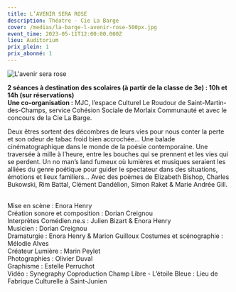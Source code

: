 ```yaml
---
title: L’AVENIR SERA ROSE
description: Théatre - Cie La Barge
cover: /medias/la-barge-l-avenir-rose-500px.jpg
event_time: 2023-05-11T12:00:00.000Z
lieu: Auditorium
prix_plein: 1
prix_abonné: 1
---
```

![L'avenir sera rose](/medias/la-barge-l-avenir-rose-500px.jpg)

**2 séances à destination des scolaires (à partir de la classe de 3e) : 10h et 14h (sur réservations)**
\
**Une co-organisation :** MJC, l’espace Culturel Le Roudour de Saint-Martin-des-Champs, service Cohésion Sociale de Morlaix Communauté et avec le concours de la Cie La Barge.

Deux êtres sortent des décombres de leurs vies pour nous conter la perte et son odeur de tabac froid bien accrochée... Une balade cinématographique dans le monde de la poésie contemporaine. Une traversée à mille à l’heure, entre les bouches qui se prennent et les vies qui se perdent. Un no man’s land fumeux où lumières et musiques seraient les alliées du genre poétique pour guider le spectateur dans des situations, émotions et lieux familiers... Avec des poèmes de Elizabeth Bishop, Charles Bukowski, Rim Battal, Clément Dandélion, Simon Raket & Marie Andrée Gill.

\
Mise en scène : Enora Henry \
Création sonore et composition : Dorian Creignou\
Interprètes Comédien.ne.s : Julien Bizart & Enora Henry \
Musicien : Dorian Creignou \
Dramaturgie : Enora Henry & Marion Guilloux 
Costumes et scénographie : Mélodie Alves \
Créateur Lumière : Marin Peylet \
Photographies : Olivier Duval \
Graphisme : Estelle Perruchot \
Vidéo : Synegraphy 
Coproduction Champ Libre - L’étoile Bleue : Lieu de Fabrique Culturelle à Saint-Junien